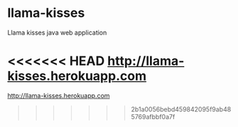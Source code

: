 # llama-kisses
Llama kisses java web application


<<<<<<< HEAD
http://llama-kisses.herokuapp.com
=======
http://llama-kisses.herokuapp.com
>>>>>>> 2b1a0056bebd459842095f9ab485769afbbf0a7f
